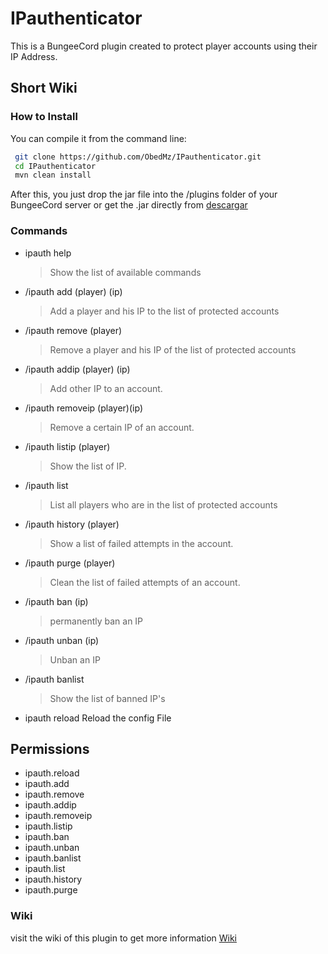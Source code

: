 # IPauthenticator

This is a BungeeCord plugin created to protect player accounts using their IP Address.

## Short Wiki

### How to Install
You can compile it from the command line:
```bash
 git clone https://github.com/ObedMz/IPauthenticator.git
 cd IPauthenticator
 mvn clean install
 ```
 After this, you just drop the jar file into the /plugins folder of your BungeeCord server
or get the .jar directly from [descargar](https://github.com/ObedMz/IPauthenticator/releases/download/1.1-SNAPSHOT/IpAuthentication-1.1-SNAPSHOT.jar)

### Commands
* ipauth help
     > Show the list of available commands
* /ipauth add (player) (ip)
     > Add a player and his IP to the list of protected accounts
* /ipauth remove (player)
     > Remove a player and his IP of the list of protected accounts
* /ipauth addip (player) (ip)
     > Add other IP to an account.
* /ipauth removeip (player)(ip)
     > Remove a certain IP of an account.
* /ipauth listip (player)
     > Show the list of IP.
* /ipauth list
     > List all players who are in the list of protected accounts
* /ipauth history (player)
     > Show a list of failed attempts in the account.
* /ipauth purge (player)
     > Clean the list of failed attempts of an account.
* /ipauth ban (ip)
     > permanently ban an IP 
* /ipauth unban (ip)
     > Unban an IP 
* /ipauth banlist
     > Show the list of banned IP's
* ipauth reload
      Reload the config File

## Permissions
  * ipauth.reload
  * ipauth.add
  * ipauth.remove
  * ipauth.addip
  * ipauth.removeip
  * ipauth.listip
  * ipauth.ban
  * ipauth.unban
  * ipauth.banlist
  * ipauth.list
  * ipauth.history
  * ipauth.purge
  
  
  
  ### Wiki
  visit the wiki of this plugin to get more information [Wiki](https://github.com/ObedMz/IPauthenticator/wiki)
  
  
